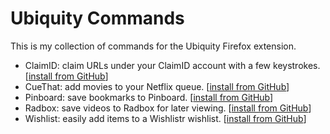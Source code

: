 Ubiquity Commands
===========

This is my collection of commands for the Ubiquity Firefox extension.

- ClaimID: claim URLs under your ClaimID account with a few keystrokes. [[install from GitHub](http://jasonkarns.github.com/ubiquitycommands/claimid/)]
- CueThat: add movies to your Netflix queue. [[install from GitHub](http://jasonkarns.github.com/ubiquitycommands/cuethat/)]
- Pinboard: save bookmarks to Pinboard. [[install from GitHub](http://jasonkarns.github.com/ubiquitycommands/pinboard/)]
- Radbox: save videos to Radbox for later viewing. [[install from GitHub](http://jasonkarns.github.com/ubiquitycommands/radbox/)]
- Wishlist: easily add items to a Wishlistr wishlist. [[install from GitHub](http://jasonkarns.github.com/ubiquitycommands/wishlistr/)]
